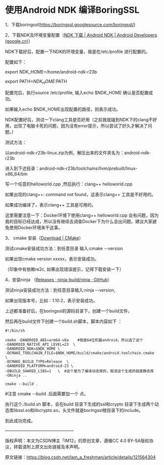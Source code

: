 # 使用Android NDK 编译BoringSSL

1、下载boringssl(https://boringssl.googlesource.com/boringssl/)

2、下载NDK及环境变量配置（[NDK 下载  |  Android NDK  |  Android Developers (google.cn)](https://developer.android.google.cn/ndk/downloads/)）

NDK下载好后，配置一下NDK的环境变量，我是在/etc/profile 进行配置的。

配置如下：

export NDK_HOME=/home/android-ndk-r23b

export PATH=$NDK_HOME:$PATH

配置完后，执行source /etc/profile, 输入echo $NDK_HOME 确认是否配置成功。

如果输入echo $NDK_HOME出现配置的路径，则表示成功。

NDK配置好后，测试一下clang工具是否好用（之前我就碰到NDK下的clang不好用，出现了电脑卡死的问题，因为没有error提示，所以尝试了好久才解决了问题。）

测试方法：

以android-ndk-r23b-linux.zip为例，解压出来的文件夹名为：android-ndk-r23b

进入到下述目录：android-ndk-r23b/toolchains/llvm/prebuilt/linux-x86_64/bin

写一个任意的helloworld.cpp ,然后执行：clang++  helloworld.cpp

如果出现的clang++: command not found，这表示clang++ 工具是不好用的。

如果成功编译了，表示clang++ 工具是可用的。

这里需要注意一下：Docker环境下使用clang++  helloworld.cpp 会有问题，因为我的目标已经达成，所以没有继续去调查Docker下为什么会出问题。建议大家避免使用Docker环境来干这事。

3、 cmake 安装（[Download | CMake](https://cmake.org/download/)）

测试cmake安装成功方法：到任意目录 输入:cmake --version 

如果出现cmake version xxxxx，表示安装成功。

（印象中有依赖re2c, 如果出现错误提示，记得下载安装一下）

4、安装ninja  （[Releases · ninja-build/ninja · GitHub](https://github.com/ninja-build/ninja/releases)）

测试ninja安装成功方法：到任意目录输入:ninja --version,

如果出现版本号，比如：1.10.2，表示安装成功。

上述都准备好后，在boringssl的源码目录下，创建一个build文件，

然后再在build文件下创建一个build.sh脚本，脚本内容如下 ：

```
#!/bin/sh

cmake -DANDROID_ABI=arm64-v8a    #我是64位机器android，所以选了这个
-DANDROID_NATIVE_API_LEVEL=23  \
-DANDROID_NDK=$NDK_HOME \ 
-DCMAKE_TOOLCHAIN_FILE=$NDK_HOME/build/cmake/android.toolchain.cmake  \
-DCMAKE_BUILD_TYPE=Release  \
-DANDROID_PLATFORM=android-23 \ 
-DBUILD_SHARED_LIBS=1   \  #这个是为了编译动态库的，取消这个生成的就是静态库
-GNinja ..

cmake --build .   
```

#注意 cmake --build .后面需要加一个 点。

执行这个./build.sh 脚本，会在build 目录下生成的ssl和crypto 目录下生成两个动态库libssl.so和libcrypto.so，头文件就是boringssl根目录下的include。

到此成功完成。

————————————————

版权声明：本文为CSDN博主「IM12」的原创文章，遵循CC 4.0 BY-SA版权协议，转载请附上原文出处链接及本声明。

原文链接：https://blog.csdn.net/Iam_a_freshman/article/details/121564304